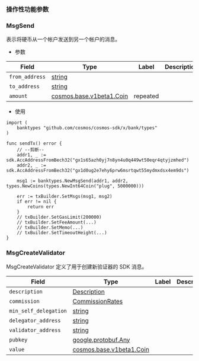 

### 操作性功能参数

<a name="cosmos.bank.v1beta1.MsgSend"></a>

### MsgSend
表示将硬币从一个帐户发送到另一个帐户的消息。
- 参数

| Field | Type | Label | Description |
| ----- | ---- | ----- | ----------- |
| `from_address` | [string](#string) |  |  |
| `to_address` | [string](#string) |  |  |
| `amount` | [cosmos.base.v1beta1.Coin](#cosmos.base.v1beta1.Coin) | repeated |  |

- 使用
```golang 
import (
	banktypes "github.com/cosmos/cosmos-sdk/x/bank/types"
)

func sendTx() error {
    // --剪断--
    addr1, _ := sdk.AccAddressFromBech32("gx1s65azh0yj7n8yn4u0q449wt50eqr4qtyjzmhed")
	addr2, _ := sdk.AccAddressFromBech32("gx1d0ug2e7ehy6prw6msrtqwt55mydmxdsx4em9ds")

    msg1 := banktypes.NewMsgSend(addr1, addr2, types.NewCoins(types.NewInt64Coin("plug", 5000000)))

    err := txBuilder.SetMsgs(msg1, msg2)
    if err != nil {
        return err
    }
    // txBuilder.SetGasLimit(200000)
    // txBuilder.SetFeeAmount(...)
    // txBuilder.SetMemo(...)
    // txBuilder.SetTimeoutHeight(...)
}
```

<a name="cosmos.staking.v1beta1.MsgCreateValidator"></a>

### MsgCreateValidator
MsgCreateValidator 定义了用于创建新验证器的 SDK 消息。


| Field | Type | Label | Description |
| ----- | ---- | ----- | ----------- |
| `description` | [Description](#cosmos.staking.v1beta1.Description) |  |  |
| `commission` | [CommissionRates](#cosmos.staking.v1beta1.CommissionRates) |  |  |
| `min_self_delegation` | [string](#string) |  |  |
| `delegator_address` | [string](#string) |  |  |
| `validator_address` | [string](#string) |  |  |
| `pubkey` | [google.protobuf.Any](#google.protobuf.Any) |  |  |
| `value` | [cosmos.base.v1beta1.Coin](#cosmos.base.v1beta1.Coin) |  |  |